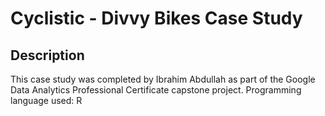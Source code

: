 # Cyclistic - Divvy Bikes Case Study

## Description
This case study was completed by Ibrahim Abdullah as part of the Google Data Analytics Professional Certificate capstone project.
Programming language used: R
